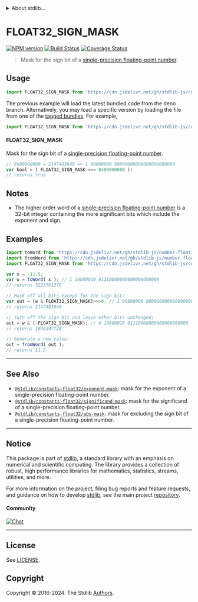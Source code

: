 <!--

@license Apache-2.0

Copyright (c) 2022 The Stdlib Authors.

Licensed under the Apache License, Version 2.0 (the "License");
you may not use this file except in compliance with the License.
You may obtain a copy of the License at

   http://www.apache.org/licenses/LICENSE-2.0

Unless required by applicable law or agreed to in writing, software
distributed under the License is distributed on an "AS IS" BASIS,
WITHOUT WARRANTIES OR CONDITIONS OF ANY KIND, either express or implied.
See the License for the specific language governing permissions and
limitations under the License.

-->


<details>
  <summary>
    About stdlib...
  </summary>
  <p>We believe in a future in which the web is a preferred environment for numerical computation. To help realize this future, we've built stdlib. stdlib is a standard library, with an emphasis on numerical and scientific computation, written in JavaScript (and C) for execution in browsers and in Node.js.</p>
  <p>The library is fully decomposable, being architected in such a way that you can swap out and mix and match APIs and functionality to cater to your exact preferences and use cases.</p>
  <p>When you use stdlib, you can be absolutely certain that you are using the most thorough, rigorous, well-written, studied, documented, tested, measured, and high-quality code out there.</p>
  <p>To join us in bringing numerical computing to the web, get started by checking us out on <a href="https://github.com/stdlib-js/stdlib">GitHub</a>, and please consider <a href="https://opencollective.com/stdlib">financially supporting stdlib</a>. We greatly appreciate your continued support!</p>
</details>

# FLOAT32_SIGN_MASK

[![NPM version][npm-image]][npm-url] [![Build Status][test-image]][test-url] [![Coverage Status][coverage-image]][coverage-url] <!-- [![dependencies][dependencies-image]][dependencies-url] -->

> Mask for the sign bit of a [single-precision floating-point number][ieee754].



<section class="usage">

## Usage

<!-- eslint-disable id-length -->

```javascript
import FLOAT32_SIGN_MASK from 'https://cdn.jsdelivr.net/gh/stdlib-js/constants-float32-sign-mask@deno/mod.js';
```
The previous example will load the latest bundled code from the deno branch. Alternatively, you may load a specific version by loading the file from one of the [tagged bundles](https://github.com/stdlib-js/constants-float32-sign-mask/tags). For example,

```javascript
import FLOAT32_SIGN_MASK from 'https://cdn.jsdelivr.net/gh/stdlib-js/constants-float32-sign-mask@v0.2.2-deno/mod.js';
```

#### FLOAT32_SIGN_MASK

Mask for the sign bit of a [single-precision floating-point number][ieee754].

<!-- eslint-disable id-length -->

```javascript
// 0x80000000 = 2147483648 => 1 00000000 00000000000000000000000
var bool = ( FLOAT32_SIGN_MASK === 0x80000000 );
// returns true
```

</section>

<!-- /.usage -->

<section class="notes">

## Notes

-   The higher order word of a [single-precision floating-point number][ieee754] is a 32-bit integer containing the more significant bits which include the exponent and sign.

</section>

<!-- /.notes -->

<section class="examples">

## Examples

<!-- eslint-disable id-length -->

<!-- eslint no-undef: "error" -->

```javascript
import toWord from 'https://cdn.jsdelivr.net/gh/stdlib-js/number-float32-base-to-word@deno/mod.js';
import fromWord from 'https://cdn.jsdelivr.net/gh/stdlib-js/number-float32-base-from-word@deno/mod.js';
import FLOAT32_SIGN_MASK from 'https://cdn.jsdelivr.net/gh/stdlib-js/constants-float32-sign-mask@deno/mod.js';

var x = -11.5;
var w = toWord( x ); // 1 10000010 01110000000000000000000
// returns 3223781376

// Mask off all bits except for the sign bit:
var out = (w & FLOAT32_SIGN_MASK)>>>0; // 1 00000000 00000000000000000000000
// returns 2147483648

// Turn off the sign bit and leave other bits unchanged:
out = w & (~FLOAT32_SIGN_MASK); // 0 10000010 01110000000000000000000
// returns 1076297728

// Generate a new value:
out = fromWord( out );
// returns 11.5
```

</section>

<!-- /.examples -->

<!-- C interface documentation. -->



<!-- Section for related `stdlib` packages. Do not manually edit this section, as it is automatically populated. -->

<section class="related">

* * *

## See Also

-   <span class="package-name">[`@stdlib/constants-float32/exponent-mask`][@stdlib/constants/float32/exponent-mask]</span><span class="delimiter">: </span><span class="description">mask for the exponent of a single-precision floating-point number.</span>
-   <span class="package-name">[`@stdlib/constants-float32/significand-mask`][@stdlib/constants/float32/significand-mask]</span><span class="delimiter">: </span><span class="description">mask for the significand of a single-precision floating-point number.</span>
-   <span class="package-name">[`@stdlib/constants-float32/abs-mask`][@stdlib/constants/float32/abs-mask]</span><span class="delimiter">: </span><span class="description">mask for excluding the sign bit of a single-precision floating-point number.</span>

</section>

<!-- /.related -->

<!-- Section for all links. Make sure to keep an empty line after the `section` element and another before the `/section` close. -->


<section class="main-repo" >

* * *

## Notice

This package is part of [stdlib][stdlib], a standard library with an emphasis on numerical and scientific computing. The library provides a collection of robust, high performance libraries for mathematics, statistics, streams, utilities, and more.

For more information on the project, filing bug reports and feature requests, and guidance on how to develop [stdlib][stdlib], see the main project [repository][stdlib].

#### Community

[![Chat][chat-image]][chat-url]

---

## License

See [LICENSE][stdlib-license].


## Copyright

Copyright &copy; 2016-2024. The Stdlib [Authors][stdlib-authors].

</section>

<!-- /.stdlib -->

<!-- Section for all links. Make sure to keep an empty line after the `section` element and another before the `/section` close. -->

<section class="links">

[npm-image]: http://img.shields.io/npm/v/@stdlib/constants-float32-sign-mask.svg
[npm-url]: https://npmjs.org/package/@stdlib/constants-float32-sign-mask

[test-image]: https://github.com/stdlib-js/constants-float32-sign-mask/actions/workflows/test.yml/badge.svg?branch=v0.2.2
[test-url]: https://github.com/stdlib-js/constants-float32-sign-mask/actions/workflows/test.yml?query=branch:v0.2.2

[coverage-image]: https://img.shields.io/codecov/c/github/stdlib-js/constants-float32-sign-mask/main.svg
[coverage-url]: https://codecov.io/github/stdlib-js/constants-float32-sign-mask?branch=main

<!--

[dependencies-image]: https://img.shields.io/david/stdlib-js/constants-float32-sign-mask.svg
[dependencies-url]: https://david-dm.org/stdlib-js/constants-float32-sign-mask/main

-->

[chat-image]: https://img.shields.io/gitter/room/stdlib-js/stdlib.svg
[chat-url]: https://app.gitter.im/#/room/#stdlib-js_stdlib:gitter.im

[stdlib]: https://github.com/stdlib-js/stdlib

[stdlib-authors]: https://github.com/stdlib-js/stdlib/graphs/contributors

[umd]: https://github.com/umdjs/umd
[es-module]: https://developer.mozilla.org/en-US/docs/Web/JavaScript/Guide/Modules

[deno-url]: https://github.com/stdlib-js/constants-float32-sign-mask/tree/deno
[deno-readme]: https://github.com/stdlib-js/constants-float32-sign-mask/blob/deno/README.md
[umd-url]: https://github.com/stdlib-js/constants-float32-sign-mask/tree/umd
[umd-readme]: https://github.com/stdlib-js/constants-float32-sign-mask/blob/umd/README.md
[esm-url]: https://github.com/stdlib-js/constants-float32-sign-mask/tree/esm
[esm-readme]: https://github.com/stdlib-js/constants-float32-sign-mask/blob/esm/README.md
[branches-url]: https://github.com/stdlib-js/constants-float32-sign-mask/blob/main/branches.md

[stdlib-license]: https://raw.githubusercontent.com/stdlib-js/constants-float32-sign-mask/main/LICENSE

[ieee754]: https://en.wikipedia.org/wiki/IEEE_754-1985

<!-- <related-links> -->

[@stdlib/constants/float32/exponent-mask]: https://github.com/stdlib-js/constants-float32-exponent-mask/tree/deno

[@stdlib/constants/float32/significand-mask]: https://github.com/stdlib-js/constants-float32-significand-mask/tree/deno

[@stdlib/constants/float32/abs-mask]: https://github.com/stdlib-js/constants-float32-abs-mask/tree/deno

<!-- </related-links> -->

</section>

<!-- /.links -->
